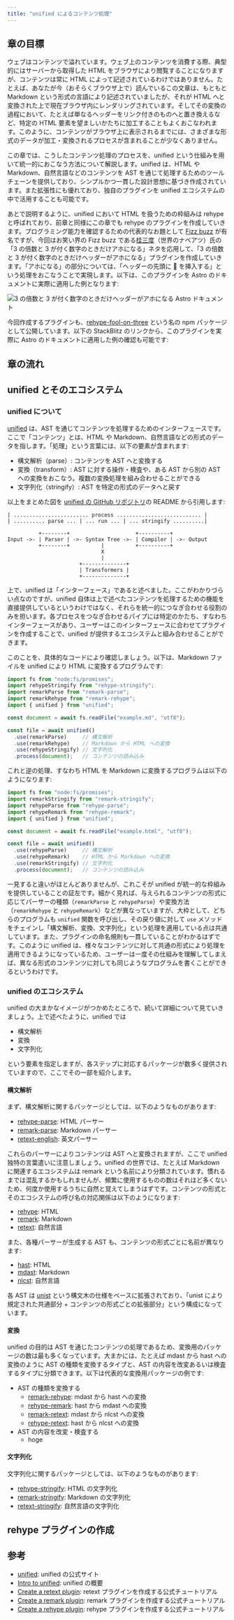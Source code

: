 ```yaml
---
title: "unified によるコンテンツ処理"
---
```


## 章の目標

ウェブはコンテンツで溢れています。ウェブ上のコンテンツを消費する際、典型的にはサーバーから取得した HTML をブラウザにより閲覧することになりますが、コンテンツは常に HTML によって記述されているわけではありません。たとえば、あなたが今（おそらくブラウザ上で）読んでいるこの文章は、もともと Markdown という形式の言語により記述されていましたが、それが HTML へと変換された上で現在ブラウザ内にレンダリングされています。そしてその変換の過程において、たとえば単なるヘッダーをリンク付きのものへと置き換えるなど、特定の HTML 要素を望ましいかたちに加工することもよくおこなわれます。このように、コンテンツがブラウザ上に表示されるまでには、さまざまな形式のデータが加工・変換されるプロセスが含まれることが少なくありません。

<!-- こうしたコンテンツ形式の相互変換においても、AST が活躍します。 -->

この章では、こうしたコンテンツ処理のプロセスを、unified という仕組みを用いて統一的におこなう方法について解説します。unified は、HTML や Markdown、自然言語などのコンテンツを AST を通じて処理するためのツールチェーンを提供しており、シンプルかつ一貫した設計思想に基づき作成されています。また拡張性にも優れており、独自のプラグインを unified エコシステムの中で活用することも可能です。

あとで説明するように、unified において HTML を扱うための枠組みは rehype と呼ばれており、前章と同様にこの章でも rehype のプラグインを作成していきます。プログラミング能力を確認するための代表的なお題として [Fizz buzz](https://en.wikipedia.org/wiki/Fizz_buzz) が有名ですが、今回はお笑い界の Fizz buzz である[桂三度](https://ja.wikipedia.org/wiki/%E6%A1%82%E4%B8%89%E5%BA%A6)（世界のナベアツ）氏の「3 の倍数と 3 が付く数字のときだけアホになる」ネタを応用して、「3 の倍数と 3 が付く数字のときだけヘッダーがアホになる」プラグインを作成していきます。「アホになる」の部分については、「ヘッダーの先頭に 🤪 を挿入する」という処理をおこなうことで実現します。以下は、このプラグインを Astro のドキュメントに実際に適用した例となります:

![3 の倍数と 3 が付く数字のときだけヘッダーがアホになる Astro ドキュメント](/images/abstract-syntax-tree-for-frontend-developers/fool-on-three-demo.png)

今回作成するプラグインも、[rehype-fool-on-three](https://www.npmjs.com/package/rehype-fool-on-three) という名の npm パッケージとして公開しています。以下の StackBlitz のリンクから、このプラグインを実際に Astro のドキュメントに適用した例の確認も可能です:

<!-- TODO: StackBlitz へのリンク -->


## 章の流れ


## unified とそのエコシステム

### unified について

[unified](https://unifiedjs.com/) は、AST を通じてコンテンツを処理するためのインターフェースです。ここで「コンテンツ」とは、HTML や Markdown、自然言語などの形式のデータを指します。「処理」という言葉には、以下の要素が含まれます:

- 構文解析（parse）: コンテンツを AST へと変換する
- 変換（transform）: AST に対する操作・検査や、ある AST から別の AST への変換をおこなう。複数の変換処理を組み合わせることができる
- 文字列化（stringify）: AST を特定の形式のデータへと戻す

以上をまとめた図を [unified の GitHub リポジトリ](https://github.com/unifiedjs/unified)の README から引用します:

```
| ........................ process ........................... |
| .......... parse ... | ... run ... | ... stringify ..........|

          +--------+                     +----------+
Input ->- | Parser | ->- Syntax Tree ->- | Compiler | ->- Output
          +--------+          |          +----------+
                              X
                              |
                       +--------------+
                       | Transformers |
                       +--------------+
```

上で、unified は「インターフェース」であると述べました。ここがわかりづらい点なのですが、unified 自体は上で述べたコンテンツを処理するための機能を直接提供しているというわけではなく、それらを統一的につなぎ合わせる役割のみを担います。各プロセスをつなぎ合わせるパイプには特定のかたち、すなわちインターフェースがあり、ユーザーはこのインターフェースに合わせてプラグインを作成することで、unified が提供するエコシステムと組み合わせることができます。

このことを、具体的なコードにより確認しましょう。以下は、Markdown ファイルを unified により HTML に変換するプログラムです:

```js
import fs from "node:fs/promises";
import rehypeStringify from "rehype-stringify";
import remarkParse from "remark-parse";
import remarkRehype from "remark-rehype";
import { unified } from "unified";

const document = await fs.readFile("example.md", "utf8");

const file = await unified()
  .use(remarkParse)     // 構文解析
  .use(remarkRehype)    // Markdown から HTML への変換
  .use(rehypeStringify) // 文字列化
  .process(document);   // コンテンツの読み込み
```

これと逆の処理、すなわち HTML を Markdown に変換するプログラムは以下のようになります:

```js
import fs from "node:fs/promises";
import remarkStringify from "remark-stringify";
import rehypeParse from "rehype-parse";
import rehypeRemark from "rehype-remark";
import { unified } from "unified";

const document = await fs.readFile("example.html", "utf8");

const file = await unified()
  .use(rehypeParse)     // 構文解析
  .use(rehypeRemark)    // HTML から Markdown への変換
  .use(remarkStringify) // 文字列化
  .process(document);   // コンテンツの読み込み
```

一見すると違いがほとんどありませんが、これこそが unified が統一的な枠組みを提供していることの証左です。細かく見れば、与えられるコンテンツの形式に応じてパーサーの種類（`remarkParse` と `rehypeParse`）や変換方法（`remarkRehype` と `rehypeRemark`）などが異なっていますが、大枠として、どちらのプログラムも `unified` 関数を呼び出し、その戻り値に対して `use` メソッドをチェインし「構文解析、変換、文字列化」という処理を適用している点は共通しています。また、プラグインの命名規則も一貫していることがわかるはずです。このように unified は、様々なコンテンツに対して共通の形式により処理を適用できるようになっているため、ユーザーは一度その仕組みを理解してしまえば、異なる形式のコンテンツに対しても同じようなプログラムを書くことができるというわけです。

### unified のエコシステム

unified の大まかなイメージがつかめたところで、続いて詳細について見ていきましょう。上で述べたように、unified では

- 構文解析
- 変換
- 文字列化

という要素を指定しますが、各ステップに対応するパッケージが数多く提供されていますので、ここでその一部を紹介します。

#### 構文解析

まず、構文解析に関するパッケージとしては、以下のようなものがあります:

- [rehype-parse](https://unifiedjs.com/explore/package/rehype-parse/): HTML パーサー
- [remark-parse](https://unifiedjs.com/explore/package/remark-parse/): Markdown パーサー
- [retext-english](https://unifiedjs.com/explore/package/retext-english/): 英文パーサー

これらのパーサーによりコンテンツは AST へと変換されますが、ここで unified 独特の言葉遣いに注意しましょう。unified の世界では、たとえば Markdown に関連するエコシステムは remark という名前により分類されています。慣れるまでは混乱するかもしれませんが、頻繁に使用するものの数はそれほど多くないため、何度か使用するうちに自然と覚えてしまうはずです。コンテンツの形式とそのエコシステムの呼び名の対応関係は以下のようになります:

- [rehype](https://github.com/rehypejs/rehype): HTML
- [remark](https://github.com/remarkjs/remark): Markdown
- [retext](https://github.com/retextjs/retext): 自然言語

また、各種パーサーが生成する AST も、コンテンツの形式ごとに名前が異なります:

- [hast](https://github.com/syntax-tree/hast): HTML
- [mdast](https://github.com/syntax-tree/mdast): Markdown
- [nlcst](https://github.com/syntax-tree/nlcst): 自然言語

各 AST は [unist](https://github.com/syntax-tree/unist) という構文木の仕様をベースに拡張されており、「unist により規定された共通部分 + コンテンツの形式ごとの拡張部分」という構成になっています。

#### 変換

unified の目的は AST を通じたコンテンツの処理であるため、変換用のパッケージの数は最も多くなっています。大まかには、たとえば mdast から hast への変換のように AST の種類を変換するタイプと、AST の内容を改変あるいは検査するタイプに分類できます。以下は代表的な変換用パッケージの例です:

- AST の種類を変換する
  - [remark-rehype](https://unifiedjs.com/explore/package/remark-rehype/): mdast から hast への変換
  - [rehype-remark](https://unifiedjs.com/explore/package/rehype-remark/): hast から mdast への変換
  - [remark-retext](https://unifiedjs.com/explore/package/remark-retext/): mdast から nlcst への変換
  - [rehype-retext](https://unifiedjs.com/explore/package/rehype-retext/): hast から nlcst への変換
- AST の内容を改変・検査する
  - hoge

#### 文字列化

文字列化に関するパッケージとしては、以下のようなものがあります:

- [rehype-stringify](https://unifiedjs.com/explore/package/rehype-stringify/): HTML の文字列化
- [remark-stringify](https://unifiedjs.com/explore/package/remark-stringify/): Markdown の文字列化
- [retext-stringify](https://unifiedjs.com/explore/package/retext-stringify/): 自然言語の文字列化


## rehype プラグインの作成


## 参考

- [unified](https://unifiedjs.com/): unified の公式サイト
- [Intro to unified](https://unifiedjs.com/learn/guide/introduction-to-unified/): unified の概要
- [Create a retext plugin](https://unifiedjs.com/learn/guide/create-a-retext-plugin/): retext プラグインを作成する公式チュートリアル
- [Create a remark plugin](https://unifiedjs.com/learn/guide/create-a-remark-plugin/): remark プラグインを作成する公式チュートリアル
- [Create a rehype plugin](https://unifiedjs.com/learn/guide/create-a-rehype-plugin/): rehype プラグインを作成する公式チュートリアル
